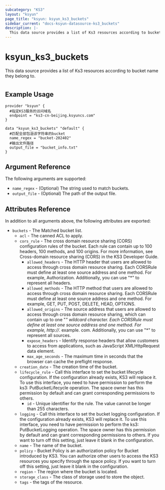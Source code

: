```yaml
---
subcategory: "KS3"
layout: "ksyun"
page_title: "ksyun: ksyun_ks3_buckets"
sidebar_current: "docs-ksyun-datasource-ks3_buckets"
description: |-
  This data source provides a list of Ks3 resources according to bucket name they belong to.
---
```


# ksyun_ks3_buckets

This data source provides a list of Ks3 resources according to bucket name they belong to.

#

## Example Usage

```hcl
provider "ksyun" {
  #指定KS3服务的访问域名
  endpoint = "ks3-cn-beijing.ksyuncs.com"
}

data "ksyun_ks3_buckets" "default" {
  #匹配全部包涵该字符串的bucket
  name_regex = "bucket-202402"
  #输出文件路径
  output_file = "bucket_info.txt"
}
```

## Argument Reference

The following arguments are supported:

* `name_regex` - (Optional) The string used to match buckets.
* `output_file` - (Optional) The path of the output file.

## Attributes Reference

In addition to all arguments above, the following attributes are exported:

* `buckets` - The Matched bucket list.
  * `acl` - The canned ACL to apply.
  * `cors_rule` - The cross domain resource sharing (CORS) configuration rules of the bucket. Each rule can contain up to 100 headers, 100 methods, and 100 origins. For more information, see Cross-domain resource sharing (CORS) in the KS3 Developer Guide.
    * `allowed_headers` - The HTTP header that users are allowed to access through cross domain resource sharing. Each CORSRule must define at least one source address and one method. For example, Authorization. Additionally, you can use "*" to represent all headers.
    * `allowed_methods` - The HTTP method that users are allowed to access through cross domain resource sharing. Each CORSRule must define at least one source address and one method. For example, GET, PUT, POST, DELETE, HEAD, OPTIONS.
    * `allowed_origins` - The source address that users are allowed to access through cross domain resource sharing, which can contain up to one "*" wildcard character. Each CORSRule must define at least one source address and one method. For example, http://*. example. com. Additionally, you can use "*" to represent all sources.
    * `expose_headers` - Identify response headers that allow customers to access from applications, such as JavaScript XMLHttpRequest data element.
    * `max_age_seconds` - The maximum time in seconds that the browser can cache the preflight response.
  * `creation_date` - The creation time of the bucket.
  * `lifecycle_rule` - Call this interface to set the bucket lifecycle configuration. If the configuration already exists, KS3 will replace it.
To use this interface, you need to have permission to perform the ks3: PutBucketLifecycle operation. The space owner has this permission by default and can grant corresponding permissions to others.
    * `id` - Unique identifier for the rule. The value cannot be longer than 255 characters.
  * `logging` - Call this interface to set the bucket logging configuration. If the configuration already exists, KS3 will replace it.
To use this interface, you need to have permission to perform the ks3: PutBucketLogging operation. The space owner has this permission by default and can grant corresponding permissions to others. If you want to turn off this setting, just leave it blank in the configuration.
  * `name` - The name of the bucket.
  * `policy` - Bucket Policy is an authorization policy for Bucket introduced by KS3. You can authorize other users to access the KS3 resources you specify through the space policy. If you want to turn off this setting, just leave it blank in the configuration.
  * `region` - The region where the bucket is located.
  * `storage_class` - The class of storage used to store the object.
  * `tags` - the tags of the resource.


